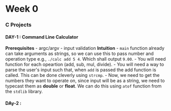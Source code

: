 # Week 0 
### C Projects
#### DAY-1 : Command Line Calculator 
**Prerequisites**
    - argc/argv
    - input validation 
**Intuition**
    - `main` function already can take arguments as strings, so we can use this to pass number and operation type e.g., `./calc add 5 4`. Which shall output `9.00`. 
    - You will need function for each opeartion (add, sub, mul, divide). 
    - You will need a way to parse the user's input such that, when `add` is passed the add function is called. This can be done cleverly using `strcmp`. 
    - Now, we need to get the numbers they want to operate on, since input will be as a string, we need to typecast them as **double** or **float**. We can do this using `atof` function from the `stdlib` library.
#### DAy-2 : 